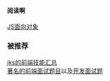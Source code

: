 #### 阅读啊

[JS面向对象](./JS/readme.md)



### 被推荐
[jks的前端技能汇总](https://github.com/JacksonTian/fks)       
[著名的前端面试题目](https://github.com/h5bp/Front-end-Developer-Interview-Questions/tree/master/Translations/Chinese)以及[开发面试题](https://github.com/markyun/My-blog/tree/master/Front-end-Developer-Questions/Question)
